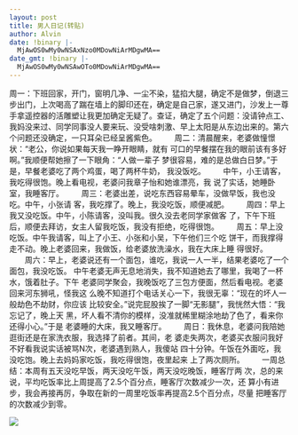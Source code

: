 ```yaml
---
layout: post
title: 男人日记(转贴)
author: Alvin
date: !binary |-
  MjAwOS0wMy0wNSAxNzo0MDowNiArMDgwMA==
date_gmt: !binary |-
  MjAwOS0wMy0wNSAwOTo0MDowNiArMDgwMA==
---
```

周一：下班回家，开门，窗明几净、一尘不染，猛掐大腿，确定不是做梦，倒退三 
步出门，上次喝高了踹在墙上的脚印还在，确定是自己家，遂又进门，沙发上一尊 
手拿遥控器的活雕塑让我更加确定无疑了。查证，确定了五个问题：没请钟点工、 
我妈没来过、同学同事没人要来玩、没受啥刺激、早上太阳是从东边出来的。第六 
个问题还没确定，一只耳朵已经呈酱紫色。
　　周二：清晨醒来，老婆做憧憬状：“老公，你说如果每天我一睁开眼睛，就有 
可口的早餐摆在我的眼前该有多好啊。”我顺便帮她擦了一下眼角：“人做一辈子 
梦很容易，难的是总做白日梦。”于是，早餐老婆吃了两个鸡蛋，喝了两杯牛奶， 
我没饭吃。
　　中午，小王请客，我吃得很饱。晚上看电视，老婆问我章子怡和她谁漂亮，我 
说了实话，她睡卧室，我睡客厅。
　　周三：老婆出差，说吃东西容易晕车，没做早饭，我也没吃。中午，小张请 
客，我吃撑了。晚上，我没吃饭，顺便减肥。
　　周四：早上我又没吃饭。中午，小陈请客，没叫我。很久没去老同学家做客 
了，下午下班后，顺便去拜访，女主人留我吃饭，我没有拒绝，吃得很饱。
　　周五：早上没吃饭。中午我请客，叫上了小王、小张和小吴，下午他们三个吃 
饼干，而我撑得走不动。晚上老婆回来，我做饭，给老婆放洗澡水，我在大床上睡 
得很好。
　　周六：早上，老婆说还有一个面包，谁吃，我说一人一半，结果老婆吃了一个 
面包，我没吃饭。
中午老婆无声无息地消失，我不知道她去了哪里，我喝了一杯水，饿着肚子。下午 
老婆同学聚会，我晚饭吃了三包方便面，然后看电视。老婆回来河东狮吼，怪我这 
么晚不知道打个电话关心一下，我很无辜：“现在的坏人一般劫色不劫财，你应该 
比较安全。”说完屁股挨了一脚“无影腿”，我恍然大悟：“我忘记了，晚上天 
黑，坏人看不清你的模样，没准就稀里糊涂地劫了色了，看来你还得小心。”于是 
老婆睡的大床，我又睡客厅。
　　周日：我休息，老婆问我陪她逛街还是在家洗衣服，我选择了前者。其间，老 
婆走失两次，老婆买衣服问我好不好看我说实话被骂N次，老婆遇到熟人，我傻站 
四十分钟。午饭在外面吃，我没吃饱。晚上去妈妈家吃饭，我吃得很饱，夜里起来 
上了两次厕所。
　　一周总结：本周有五天没吃早饭，两天没吃午饭，两天没吃晚饭，睡客厅两 
次，总的来说，平均吃饭率比上周提高了2.5个百分点，睡客厅次数减少一次，还 
算小有进步，我会再接再厉，争取在新的一周里吃饭率再提高2.5个百分点，尽量 
把睡客厅的次数减少到零。

<div class="zemanta-pixie"><img class="zemanta-pixie-img" src="http://img.zemanta.com/pixy.gif?x-id=38cdfa8d-8bbb-496f-bb65-87eb4cdaccde" /></div>
